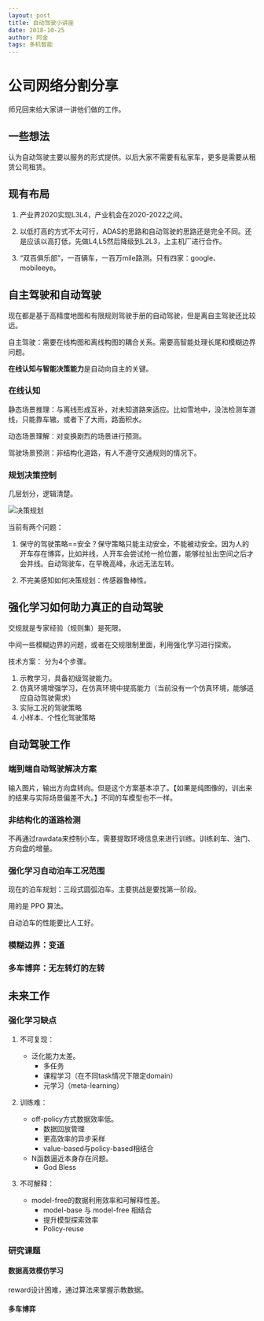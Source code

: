 ```yaml
---
layout: post
title: 自动驾驶小讲座
date: 2018-10-25
author: 阿金
tags: 多机智能
---
```


# 公司网络分割分享

师兄回来给大家讲一讲他们做的工作。

## 一些想法

认为自动驾驶主要以服务的形式提供。以后大家不需要有私家车，更多是需要从租赁公司租赁。

## 现有布局

1. 产业界2020实现L3L4，产业机会在2020-2022之间。

2. 以低打高的方式不太可行，ADAS的思路和自动驾驶的思路还是完全不同。还是应该以高打低，先做L4,L5然后降级到L2L3，上主机厂进行合作。

3. “双百俱乐部”，一百辆车，一百万mile路测。只有四家：google、mobileeye。

## 自主驾驶和自动驾驶

现在都是基于高精度地图和有限规则驾驶手册的自动驾驶，但是离自主驾驶还比较远。

自主驾驶：需要在线构图和离线构图的耦合关系。需要高智能处理长尾和模糊边界问题。

**在线认知与智能决策能力**是自动向自主的关键。

### 在线认知

静态场景推理：与离线形成互补，对未知道路来适应。比如雪地中，没法检测车道线，只能靠车辙。或者下了大雨，路面积水。

动态场景理解：对变换剧烈的场景进行预测。

驾驶场景预测：非结构化道路，有人不遵守交通规则的情况下。

### 规划决策控制

几层划分，逻辑清楚。

![决策规划](/post_img/20181025/desi.jpg)

当前有两个问题：

1. 保守的驾驶策略==安全？保守策略只能主动安全，不能被动安全。因为人的开车存在博弈，比如并线，人开车会尝试抢一抢位置，能够拉扯出空间之后才会并线。自动驾驶车，在早晚高峰，永远无法左转。

2. 不完美感知如何决策规划：传感器鲁棒性。

## 强化学习如何助力真正的自动驾驶

交规就是专家经验（规则集）是死限。

中间一些模糊边界的问题，或者在交规限制里面，利用强化学习进行探索。

技术方案：
分为4个步骤。

1. 示教学习，具备初级驾驶能力。
2. 仿真环境增强学习，在仿真环境中提高能力（当前没有一个仿真环境，能够适应自动驾驶需求）
3. 实际工况的驾驶策略
4. 小样本、个性化驾驶策略

## 自动驾驶工作

### 端到端自动驾驶解决方案

输入图片，输出方向盘转向。但是这个方案基本凉了。【如果是纯图像的，训出来的结果与实际场景偏差不大。】不同的车模型也不一样。

### 非结构化的道路检测

不再通过rawdata来控制小车，需要提取环境信息来进行训练。训练刹车、油门、方向盘的增量。

### 强化学习自动泊车工况范围

现在的泊车规划：三段式圆弧泊车。主要挑战是要找第一阶段。

用的是 PPO 算法。

自动泊车的性能要比人工好。

### 模糊边界：变道

### 多车博弈：无左转灯的左转

## 未来工作

### 强化学习缺点

1. 不可复现：
    * 泛化能力太差。
        * 多任务
        * 课程学习（在不同task情况下限定domain）
        * 元学习（meta-learning）

2. 训练难：
    * off-policy方式数据效率低。
        * 数据回放管理
        * 更高效率的异步采样
        * value-based与policy-based相结合
    * N函数逼近本身存在问题。
        * God Bless

3. 不可解释：
    * model-free的数据利用效率和可解释性差。
        * model-base 与 model-free 相结合
        * 提升模型探索效率
        * Policy-reuse

### 研究课题

#### 数据高效模仿学习

reward设计困难，通过算法来掌握示教数据。

#### 多车博弈